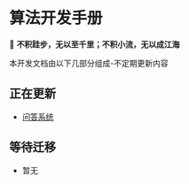 # 算法开发手册

📢 **不积跬步，无以至千里；不积小流，无以成江海**


本开发文档由以下几部分组成-不定期更新内容

## 正在更新

* [问答系统](https://zhangnn520.github.io/问答系统/)

  

## 等待迁移

* 暂无
